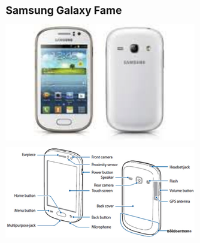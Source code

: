 # Samsung Galaxy Fame

![](../assets/images/samsung-galaxy-fame.png)

![](../assets/images/samsung-galaxy-fame-ext.png)

